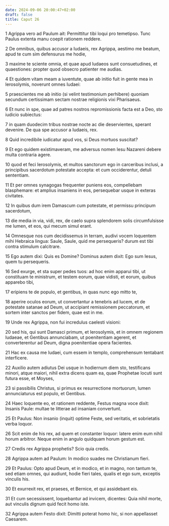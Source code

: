```yaml
---
date: 2024-09-06 20:00:47+02:00
draft: false
title: Caput 26
---
```





1 Agrippa vero ad Paulum ait: Permittitur tibi loqui pro temetipso. Tunc Paulus extenta manu coepit rationem reddere.

2 De omnibus, quibus accusor a Iudaeis, rex Agrippa, aestimo me beatum, apud te cum sim defensurus me hodie,

3 maxime te sciente omnia, et quae apud Iudaeos sunt consuetudines, et quaestiones: propter quod obsecro patienter me audias.

4 Et quidem vitam meam a iuventute, quae ab initio fuit in gente mea in Ierosolymis, noverunt omnes Iudaei:

5 praescientes me ab initio (si velint testimonium perhibere) quoniam secundum certissimam sectam nostrae religionis vixi Pharisaeus.

6 Et nunc in spe, quae ad patres nostros repromissionis facta est a Deo, sto iudicio subiectus:

7 in quam duodecim tribus nostrae nocte ac die deservientes, sperant devenire. De qua spe accusor a Iudaeis, rex.

8 Quid incredibile iudicatur apud vos, si Deus mortuos suscitat?

9 Et ego quidem existimaveram, me adversus nomen Iesu Nazareni debere multa contraria agere.

10 quod et feci Ierosolymis, et multos sanctorum ego in carceribus inclusi, a principibus sacerdotum potestate accepta: et cum occiderentur, detuli sententiam.

11 Et per omnes synagogas frequenter puniens eos, compellebam blasphemare: et amplius insaniens in eos, persequebar usque in exteras civitates.

12 In quibus dum irem Damascum cum potestate, et permissu principum sacerdotum,

13 die media in via, vidi, rex, de caelo supra splendorem solis circumfulsisse me lumen, et eos, qui mecum simul erant.

14 Omnesque nos cum decidissemus in terram, audivi vocem loquentem mihi Hebraica lingua: Saule, Saule, quid me persequeris? durum est tibi contra stimulum calcitrare.

15 Ego autem dixi: Quis es Domine? Dominus autem dixit: Ego sum Iesus, quem tu persequeris.

16 Sed exurge, et sta super pedes tuos: ad hoc enim apparui tibi, ut constituam te ministrum, et testem eorum, quae vidisti, et eorum, quibus apparebo tibi,

17 eripiens te de populo, et gentibus, in quas nunc ego mitto te,

18 aperire oculos eorum, ut convertantur a tenebris ad lucem, et de potestate satanae ad Deum, ut accipiant remissionem peccatorum, et sortem inter sanctos per fidem, quae est in me.

19 Unde rex Agrippa, non fui incredulus caelesti visioni:

20 sed his, qui sunt Damasci primum, et Ierosolymis, et in omnem regionem Iudaeae, et Gentibus annunciabam, ut poenitentiam agerent, et converterentur ad Deum, digna poenitentiae opera facientes.

21 Hac ex causa me Iudaei, cum essem in templo, comprehensum tentabant interficere.

22 Auxilio autem adiutus Dei usque in hodiernum diem sto, testificans minori, atque maiori, nihil extra dicens quam ea, quae Prophetae locuti sunt futura esse, et Moyses,

23 si passibilis Christus, si primus ex resurrectione mortuorum, lumen annunciaturus est populo, et Gentibus.

24 Haec loquente eo, et rationem reddente, Festus magna voce dixit: Insanis Paule: multae te litterae ad insaniam convertunt.

25 Et Paulus: Non insanio (inquit) optime Feste, sed veritatis, et sobrietatis verba loquor.

26 Scit enim de his rex, ad quem et constanter loquor: latere enim eum nihil horum arbitror. Neque enim in angulo quidquam horum gestum est.

27 Credis rex Agrippa prophetis? Scio quia credis.

28 Agrippa autem ad Paulum: In modico suades me Christianum fieri.

29 Et Paulus: Opto apud Deum, et in modico, et in magno, non tantum te, sed etiam omnes, qui audiunt, hodie fieri tales, qualis et ego sum, exceptis vinculis his.

30 Et exurrexit rex, et praeses, et Bernice, et qui assidebant eis.

31 Et cum secessissent, loquebantur ad invicem, dicentes: Quia nihil morte, aut vinculis dignum quid fecit homo iste.

32 Agrippa autem Festo dixit: Dimitti poterat homo hic, si non appellasset Caesarem.


